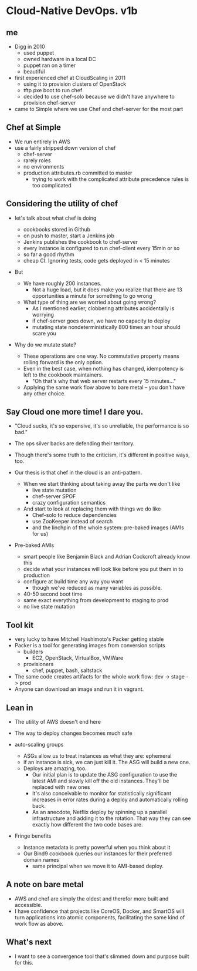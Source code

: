 # Cloud-Native DevOps. v1b

## me

* Digg in 2010
    * used puppet
    * owned hardware in a local DC
    * puppet ran on a timer
    * beautiful
* first experienced chef at CloudScaling in 2011
    * using it to provision clusters of OpenStack
    * tftp pxe boot to run chef
    * decided to use chef-solo because we didn't have anywhere to provision chef-server
* came to Simple where we use Chef and chef-server for the most part


## Chef at Simple
* We run entirely in AWS
* use a fairly stripped down version of chef
    * chef-server
    * rarely roles
    * no environments
    * production attributes.rb committed to master
        * trying to work with the complicated attribute precedence rules is too complicated

## Considering the utility of chef

* let's talk about what chef is doing
    * cookbooks stored in Github
    * on push to master, start a Jenkins job
    * Jenkins publishes the cookbook to chef-server
    * every instance is configured to run chef-client every 15min or so
    * so far a good rhythm
    * cheap CI. Ignoring tests, code gets deployed in &lt; 15 minutes

* But
    * We have roughly 200 instances.
        * Not a huge load, but it does make you realize that there are 13 opportunities a minute for something to go wrong
    * What type of thing are we worried about going wrong?
        * As I mentioned earlier, clobbering attributes accidentally is worrying
        * if chef-server goes down, we have no capacity to deploy
        * mutating state nondeterministically 800 times an hour should scare you

* Why do we mutate state?
    * These operations are one way. No commutative property means rolling forward is the only option.
    * Even in the best case, when nothing has changed, idempotency is left to the cookbook maintainers.
        * "Oh that's why that web server restarts every 15 minutes..."
    * Applying the same work flow above to bare metal – you don't have any other choice.

## Say Cloud one more time! I dare you.
* "Cloud sucks, it's so expensive, it's so unreliable, the performance is so bad."
* The ops silver backs are defending their territory.
* Though there's some truth to the criticism, it's different in positive ways, too.

* Our thesis is that chef in the cloud is an anti-pattern.
    * When we start thinking about taking away the parts we don't like
        * live state mutation
        * chef-server SPOF
        * crazy configuration semantics
    * And start to look at replacing them with things we do like
        * Chef-solo to reduce dependencies
        * use ZooKeeper instead of search
        * and the linchpin of the whole system: pre-baked images (AMIs for us)

* Pre-baked AMIs
    * smart people like Benjamin Black and Adrian Cockcroft already know this
    * decide what your instances will look like before you put them in to production
    * configure at build time any way you want
        * though we've reduced as many variables as possible.
    * 40-50 second boot time
    * same exact everything from development to staging to prod
    * no live state mutation

## Tool kit

* very lucky to have Mitchell Hashimoto's Packer getting stable
* Packer is a tool for generating images from conversion scripts
    * builders
        * EC2, OpenStack, VirtualBox, VMWare
    * provisioners
        * chef, puppet, bash, saltstack
* The same code creates artifacts for the whole work flow: dev -> stage -> prod
* Anyone can download an image and run it in vagrant.



## Lean in
* The utility of AWS doesn't end here
* The way to deploy changes becomes much safe
* auto-scaling groups
    * ASGs allow us to treat instances as what they are: ephemeral
    * if an instance is sick, we can just kill it. The ASG will build a new one.
    * Deploys are amazing, too.
        * Our initial plan is to update the ASG configuration to use the latest AMI and slowly kill off the old instances. They'll be replaced with new ones
        * It's also conceivable to monitor for statistically significant increases in error rates during a deploy and automatically rolling back. 
        * As an anecdote, Netflix deploy by spinning up a parallel infrastructure and adding it to the rotation. That way they can see exactly how different the two code bases are.

* Fringe benefits
    * Instance metadata is pretty powerful when you think about it
    * Our Bind9 cookbook queries our instances for their preferred domain names
        * same principal when we move it to AMI-based deploy.


## A note on bare metal

* AWS and chef are simply the oldest and therefor more built and accessible.
* I have confidence that projects like CoreOS, Docker, and SmartOS will turn applications into atomic components, facilitating the same kind of work flow as above.


## What's next
* I want to see a convergence tool that's slimmed down and purpose built for this.
